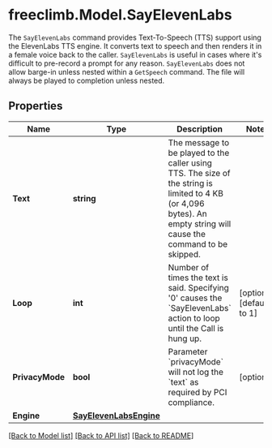 # freeclimb.Model.SayElevenLabs

The `SayElevenLabs` command provides Text-To-Speech (TTS) support using the ElevenLabs TTS engine. It converts text to speech and then renders it in a female voice back to the caller. `SayElevenLabs` is useful in cases where it's difficult to pre-record a prompt for any reason. `SayElevenLabs` does not allow barge-in unless nested within a `GetSpeech` command. The file will always be played to completion unless nested.
## Properties

Name | Type | Description | Notes
------------ | ------------- | ------------- | -------------
**Text** | **string** | The message to be played to the caller using TTS. The size of the string is limited to 4 KB (or 4,096 bytes). An empty string will cause the command to be skipped. | 
**Loop** | **int** | Number of times the text is said. Specifying &#39;0&#39; causes the &#x60;SayElevenLabs&#x60; action to loop until the Call is hung up. | [optional] [default to 1]
**PrivacyMode** | **bool** | Parameter &#x60;privacyMode&#x60; will not log the &#x60;text&#x60; as required by PCI compliance. | [optional] 
**Engine** | [**SayElevenLabsEngine**](SayElevenLabsEngine.md) |  | 

[[Back to Model list]](../README.md#documentation-for-models) [[Back to API list]](../README.md#documentation-for-api-endpoints) [[Back to README]](../README.md)

